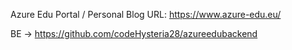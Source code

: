 Azure Edu Portal / Personal Blog
URL: https://www.azure-edu.eu/



BE -> https://github.com/codeHysteria28/azureedubackend
